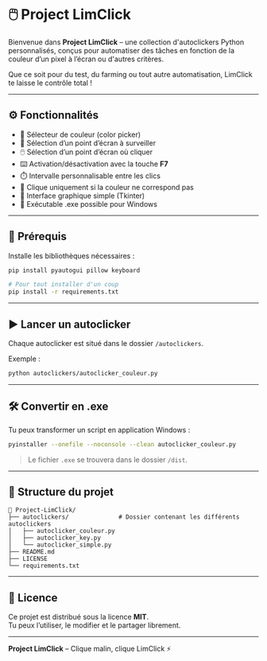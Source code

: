 # 🖱️ Project LimClick

Bienvenue dans **Project LimClick** – une collection d'autoclickers Python personnalisés, conçus pour automatiser des tâches en fonction de la couleur d’un pixel à l’écran ou d'autres critères.

Que ce soit pour du test, du farming ou tout autre automatisation, LimClick te laisse le contrôle total !

---

## ⚙️ Fonctionnalités

- 🎨 Sélecteur de couleur (color picker)
- 📍 Sélection d’un point d’écran à surveiller
- 🖱️ Sélection d’un point d’écran où cliquer
- ⌨️ Activation/désactivation avec la touche **F7**
- ⏱️ Intervalle personnalisable entre les clics
- 🎯 Clique uniquement si la couleur ne correspond pas
- 🧭 Interface graphique simple (Tkinter)
- 🔄 Exécutable .exe possible pour Windows

---

## 🔧 Prérequis

Installe les bibliothèques nécessaires :

```bash
pip install pyautogui pillow keyboard

# Pour tout installer d'un coup
pip install -r requirements.txt
```

---

## ▶️ Lancer un autoclicker

Chaque autoclicker est situé dans le dossier `/autoclickers`.

Exemple :

```bash
python autoclickers/autoclicker_couleur.py
```

---

## 🛠 Convertir en .exe

Tu peux transformer un script en application Windows :

```bash
pyinstaller --onefile --noconsole --clean autoclicker_couleur.py
```

> Le fichier `.exe` se trouvera dans le dossier `/dist`.

---

## 📁 Structure du projet

```
📁 Project-LimClick/
├── autoclickers/              # Dossier contenant les différents autoclickers
│   ├── autoclicker_couleur.py
│   ├── autoclicker_key.py
│   └── autoclicker_simple.py
├── README.md
├── LICENSE
└── requirements.txt
```

---

## 📃 Licence

Ce projet est distribué sous la licence **MIT**.  
Tu peux l’utiliser, le modifier et le partager librement.

---

**Project LimClick** – Clique malin, clique LimClick ⚡

